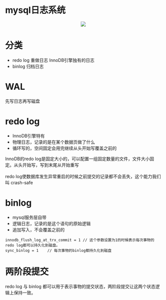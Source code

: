 # mysql日志系统

<p align='center'>
<img src='https://github.com/w1991668899/blog/blob/master/image/mysql/mysql%E6%97%A5%E5%BF%97%E7%B3%BB%E7%BB%9F.jpeg'>
</p>

# 分类

- redo log 重做日志  InnoDB引擎独有的日志
- binlog 归档日志

# WAL 
先写日志再写磁盘

# redo log

- InnoDB引擎特有
- 物理日志，记录的是在某个数据页做了什么
- 循环写的，空间固定会用完继续从头开始写覆盖之前的

InnoDB的redo log是固定大小的，可以配置一组固定数量的文件，文件大小固定。从头开始写，写到末尾从开始重写<br><br>
redo log使数据库发生异常重启的时候之前提交的记录都不会丢失，这个能力我们叫 crash-safe

# binlog

- mysql服务层自带
- 逻辑日志，记录的是这个语句的原始逻辑
- 追加写入，不会覆盖之前的

```
innodb_flush_log_at_trx_commit = 1 // 这个参数设置为1的时候表示每次事物的redo log都可以持久化到磁盘。
sync_binlog = 1    // 每次事物的binlog都持久化到磁盘
```

# 两阶段提交

redo log 与 binlog 都可以用于表示事物的提交状态，两阶段提交让这两个状态逻辑上保持一致。









